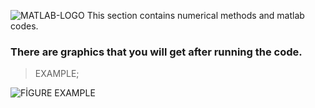 ![MATLAB-LOGO](https://user-images.githubusercontent.com/62717539/125284204-d7454880-e321-11eb-800d-abdac86b022d.PNG)
This section contains numerical methods and matlab codes.



### There are graphics that you will get after running the code. 

> EXAMPLE;

![FİGURE EXAMPLE](https://user-images.githubusercontent.com/62717539/125284200-d6acb200-e321-11eb-8b22-2755fbb5a473.PNG)
